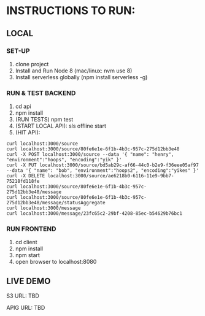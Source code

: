 # INSTRUCTIONS TO RUN:

## LOCAL

### SET-UP
1) clone project
2) Install and Run Node 8 (mac/linux: nvm use 8)
3) Install serverless globally (npm install serverless -g)

### RUN & TEST BACKEND
1) cd api
2) npm install
3) (RUN TESTS) npm test
4) (START LOCAL API): sls offline start
5) (HIT API): 
```
curl localhost:3000/source
curl localhost:3000/source/80fe6e1e-6f1b-4b3c-957c-275d12bb3e48
curl -X POST localhost:3000/source --data '{ "name": "henry", "environment":"hoops", "encoding":"yik" }'
curl -X PUT localhost:3000/source/bd5ab29c-af66-44c0-b2e9-f36eee05af97 --data '{ "name": "bob", "environment":"hoops2", "encoding":"yikes" }'
curl -X DELETE localhost:3000/source/ae6218b0-6116-11e9-9bb7-75218fd118fe
curl localhost:3000/source/80fe6e1e-6f1b-4b3c-957c-275d12bb3e48/message
curl localhost:3000/source/80fe6e1e-6f1b-4b3c-957c-275d12bb3e48/message/statusAggregate
curl localhost:3000/message
curl localhost:3000/message/23fc65c2-29bf-4208-85ec-b54629b76bc1
```

### RUN FRONTEND
1) cd client
2) npm install
3) npm start
4) open browser to localhost:8080

## LIVE DEMO
S3 URL: TBD

APIG URL: TBD

